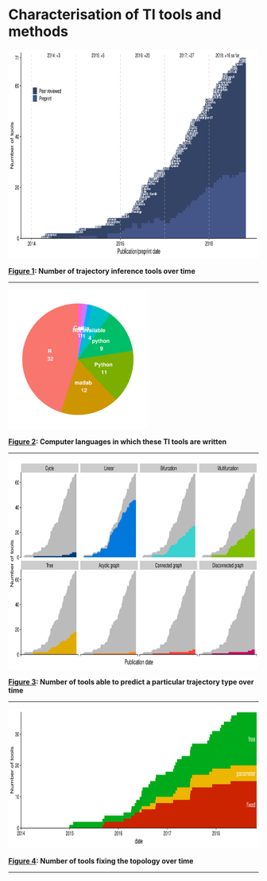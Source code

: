 
# Characterisation of TI tools and methods

<p>

<a name = 'fig_tool_ordering'></a>
<img src = "n_tools_over_time.png" width = "840" height = "420" />

</p>

<p>

<strong>[**Figure 1**](#fig_tool_ordering): Number of trajectory
inference tools over time</strong>

</p>

-----

<p>

<a name = 'fig_platforms'></a>
<img src = "platforms.png" width = "280" height = "280" />

</p>

<p>

<strong>[**Figure 2**](#fig_platforms): Computer languages in which
these TI tools are written</strong>

</p>

-----

<p>

<a name = 'fig_tool_trajectory_types_over_time'></a>
<img src = "tool_trajectory_types_over_time.png" width = "840" height = "420" />

</p>

<p>

<strong>[**Figure 3**](#fig_tool_trajectory_types_over_time): Number of
tools able to predict a particular trajectory type over time</strong>

</p>

-----

<p>

<a name = 'fig_topology_inference_timeline'></a>
<img src = "topology_inference_timeline.png" width = "840" height = "280" />

</p>

<p>

<strong>[**Figure 4**](#fig_topology_inference_timeline): Number of
tools fixing the topology over time</strong>

</p>

-----
